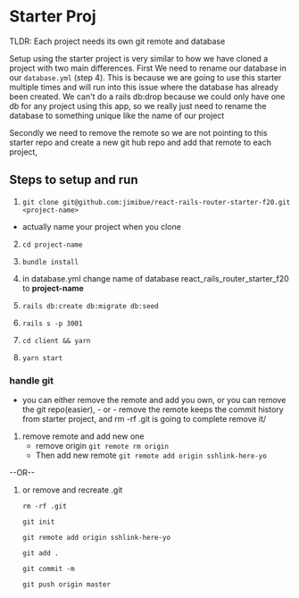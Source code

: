 # Starter Proj
TLDR: Each project needs its own git remote and database

Setup using the starter project is very similar to how we have cloned a project with two main differences.  First We need to rename our database in our `database.yml` (step 4).  This is because we are going to use this starter multiple times and will run into this issue where the database has already been created.  We can't do a rails db:drop because we could only have one db for any project using this app, so we really just need to rename the database to something unique like the name of our project

Secondly we need to remove the remote so we are not pointing to this starter repo and create a new git hub repo and add that remote to each project,



## Steps to setup and run

1. `git clone git@github.com:jimibue/react-rails-router-starter-f20.git <project-name>`
  - actually name your project when you clone

2. `cd project-name`
3. `bundle install`
4. in database.yml change name of database react_rails_router_starter_f20 to **project-name**
5. `rails db:create db:migrate db:seed`
6. `rails s -p 3001`

7. `cd client && yarn`
8. `yarn start`

### handle git

- you can either remove the remote and add you own, or you can remove the git repo(easier), - or - remove the
  remote keeps the commit history from starter project, and rm -rf .git is going to complete remove
  it/

1. remove remote and add new one 
    - remove origin 
      `git remote rm origin`
    - Then add new remote 
     `git remote add origin sshlink-here-yo`

--OR--

1.  or remove and recreate .git
   
    `rm -rf .git`

    `git init`

    `git remote add origin sshlink-here-yo`

    `git add .`

    `git commit -m`

    `git push origin master`
